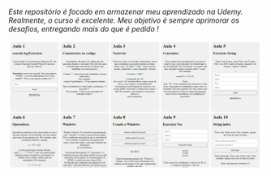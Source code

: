 *Este repositório é focado em armazenar meu aprendizado na Udemy. Realmente, o curso é excelente. Meu objetivo é sempre aprimorar os desafios, entregando mais do que é pedido !*


![Texto alternativo](/assets/previl.png)
